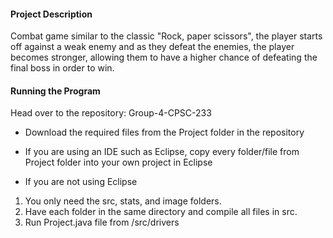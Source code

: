 #### Project Description
Combat game similar to the classic "Rock, paper scissors", the player starts off against a weak enemy and as they defeat the enemies, the player becomes stronger, allowing them to have a higher chance of defeating the final boss in order to win.

#### Running the Program
Head over to the repository: Group-4-CPSC-233 
- Download the required files from the Project folder in the repository
- If you are using an IDE such as Eclipse, copy every folder/file from Project folder into your own project in Eclipse

- If you are not using Eclipse
1. You only need the src, stats, and image folders.
2. Have each folder in the same directory and compile all files in src.
3. Run Project.java file from /src/drivers
